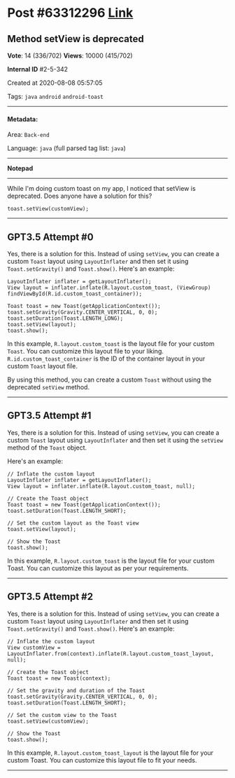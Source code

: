 
# Post \#63312296 [Link](https://stackoverflow.com/questions/63312296/)

## Method setView is deprecated

**Vote**: 14 (336/702) **Views**: 10000 (415/702) 

**Internal ID** \#2-5-342

Created at 2020-08-08 05:57:05

Tags: `java` `android` `android-toast`

----------

#### Metadata:

Area: `Back-end`

Language: `java` (full parsed tag list: `java`)

----------

**Notepad**


----------

While I'm doing custom toast on my app, I noticed that setView is deprecated.
[](https://i.stack.imgur.com/CwrA4.png)
Does anyone have a solution for this?
```
toast.setView(customView);
```



----------
        
## GPT3.5 Attempt \#0

Yes, there is a solution for this. Instead of using `setView`, you can create a custom `Toast` layout using `LayoutInflater` and then set it using `Toast.setGravity()` and `Toast.show()`. Here's an example:

```
LayoutInflater inflater = getLayoutInflater();
View layout = inflater.inflate(R.layout.custom_toast, (ViewGroup) findViewById(R.id.custom_toast_container));

Toast toast = new Toast(getApplicationContext());
toast.setGravity(Gravity.CENTER_VERTICAL, 0, 0);
toast.setDuration(Toast.LENGTH_LONG);
toast.setView(layout);
toast.show();
```

In this example, `R.layout.custom_toast` is the layout file for your custom `Toast`. You can customize this layout file to your liking. `R.id.custom_toast_container` is the ID of the container layout in your custom `Toast` layout file. 

By using this method, you can create a custom `Toast` without using the deprecated `setView` method.

--------

## GPT3.5 Attempt \#1

Yes, there is a solution for this. Instead of using `setView`, you can create a custom `Toast` layout using `LayoutInflater` and then set it using the `setView` method of the `Toast` object.

Here's an example:

```
// Inflate the custom layout
LayoutInflater inflater = getLayoutInflater();
View layout = inflater.inflate(R.layout.custom_toast, null);

// Create the Toast object
Toast toast = new Toast(getApplicationContext());
toast.setDuration(Toast.LENGTH_SHORT);

// Set the custom layout as the Toast view
toast.setView(layout);

// Show the Toast
toast.show();
```

In this example, `R.layout.custom_toast` is the layout file for your custom Toast. You can customize this layout as per your requirements.

--------

## GPT3.5 Attempt \#2

Yes, there is a solution for this. Instead of using `setView`, you can create a custom `Toast` layout using `LayoutInflater` and then set it using `Toast.setGravity()` and `Toast.show()`. Here's an example:

```
// Inflate the custom layout
View customView = LayoutInflater.from(context).inflate(R.layout.custom_toast_layout, null);

// Create the Toast object
Toast toast = new Toast(context);

// Set the gravity and duration of the Toast
toast.setGravity(Gravity.CENTER_VERTICAL, 0, 0);
toast.setDuration(Toast.LENGTH_SHORT);

// Set the custom view to the Toast
toast.setView(customView);

// Show the Toast
toast.show();
```

In this example, `R.layout.custom_toast_layout` is the layout file for your custom Toast. You can customize this layout file to fit your needs.

--------

